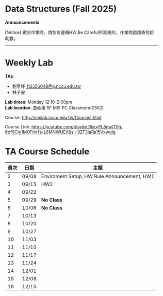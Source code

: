 # Data Structures (Fall 2025)

**Announcements**:

[Notice] 繳交作業時，請各位遵循HW Be Careful所寫規則，作業問題請寄信給助教。

---
# Weekly Lab #

**TAs**:  
- 劉亭妤 113356048@g.nccu.edu.tw
- 林子安 

**Lab times**: Monday 12:10-2:00pm  
**Lab location**: 逸仙樓 5F MIS PC Classroom(0502)

Course: http://soslab.nccu.edu.tw/Courses.html

Course Link: https://youtube.com/playlist?list=PL8mvlT9g-6qf9Oiy1MOFnV1a-L6MNWUEX&si=9ZF3laRa15VxwuIg

# TA Course Schedule

| 週次 | 日期        | 主題                |
|------|-------------|---------------------|
| 2 | 09/08       | Enviroment Setup, HW Rule Announcement, HW1|
| 3 | 09/15       | HW2|
| 4 | 09/22       |  |
| 5 | 09/29       | **No Class** |
| 6 | 10/06       | **No Class** |
| 7 | 10/13       |               |
| 8 | 10/20       | |
| 9 | 10/27       |     |
| 10 | 11/03       | |
| 11 | 11/10       | |                |
| 12 | 11/17       | |               |
| 13 | 11/24       | |              |
| 14 | 12/01       | | |
| 15 | 12/08       | | |
| 16 | 12/15       | | |
